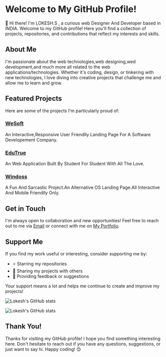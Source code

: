 # Welcome to My GitHub Profile!

👋 Hi there! I'm LOKESH.S , a curious web Designer And Developer based in INDIA. Welcome to my GitHub profile! Here you'll find a collection of projects, repositories, and contributions that reflect my interests and skills.

## About Me

I'm passionate about the web technologies,web designing,wed development,and much more all related to the web applications/technologies. Whether it's coding, design, or tinkering with new technologies, I love diving into creative projects that challenge me and allow me to learn and grow.

## Featured Projects

Here are some of the projects I'm particularly proud of:

### [WeSoft](wesoft.rf.gd)
An Interactive,Responsive User Friendlly Landing Page For A Software Developement Company.

### [EduTrue](edutrue.rf.gd)
An Web Application Built By Student For Student With All The Love.

### [Windoss](https://lokesh-repository.github.io/Windoss/)
A Fun And Sarcastic Project.An Alternative OS Landing Page.All Interactive And Mobile Friendlly Only.




## Get in Touch

I'm always open to collaboration and new opportunities! Feel free to reach out to me via [Email](mailto:lokeshlokey26@gmail.com) or connect with me on [My Portfolio](https://lokesh-repository.github.io/my-portfolio/).

## Support Me

If you find my work useful or interesting, consider supporting me by:

- ⭐️ Starring my repositories
- 📣 Sharing my projects with others
- 💬 Providing feedback or suggestions

Your support means a lot and helps me continue to create and improve my projects!


![Lokesh's GitHub stats](https://github-readme-stats.vercel.app/api?username=Lokesh-Repository&show_icons=true)

![Lokesh's GitHub stats](https://github-readme-stats.vercel.app/api?username=Lokesh-Repository&show=reviews,discussions_started,discussions_answered,prs_merged,prs_merged_percentage)

## Thank You!

Thanks for visiting my GitHub profile! I hope you find something interesting here. Don't hesitate to reach out if you have any questions, suggestions, or just want to say hi. Happy coding! 😊
